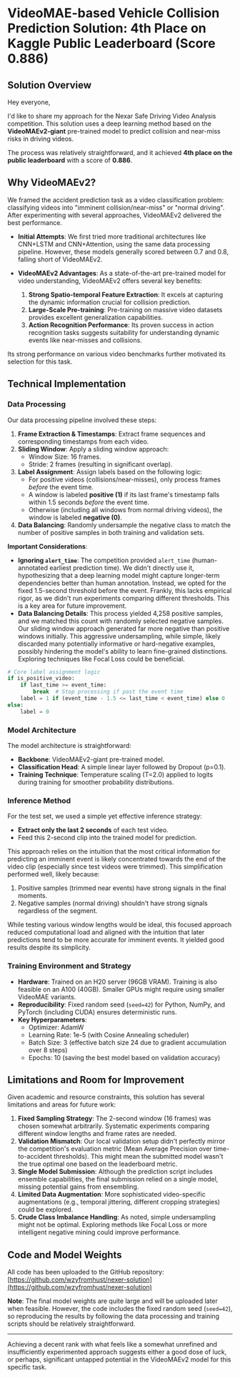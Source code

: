 # VideoMAE-based Vehicle Collision Prediction Solution: 4th Place on Kaggle Public Leaderboard (Score 0.886)

## Solution Overview

Hey everyone,

I'd like to share my approach for the Nexar Safe Driving Video Analysis competition. This solution uses a deep learning method based on the **VideoMAEv2-giant** pre-trained model to predict collision and near-miss risks in driving videos.

The process was relatively straightforward, and it achieved **4th place on the public leaderboard** with a score of **0.886**.

## Why VideoMAEv2?

We framed the accident prediction task as a video classification problem: classifying videos into "imminent collision/near-miss" or "normal driving". After experimenting with several approaches, VideoMAEv2 delivered the best performance.

*   **Initial Attempts**: We first tried more traditional architectures like CNN+LSTM and CNN+Attention, using the same data processing pipeline. However, these models generally scored between 0.7 and 0.8, falling short of VideoMAEv2.

*   **VideoMAEv2 Advantages**: As a state-of-the-art pre-trained model for video understanding, VideoMAEv2 offers several key benefits:
    1.  **Strong Spatio-temporal Feature Extraction**: It excels at capturing the dynamic information crucial for collision prediction.
    2.  **Large-Scale Pre-training**: Pre-training on massive video datasets provides excellent generalization capabilities.
    3.  **Action Recognition Performance**: Its proven success in action recognition tasks suggests suitability for understanding dynamic events like near-misses and collisions.

Its strong performance on various video benchmarks further motivated its selection for this task.

## Technical Implementation

### Data Processing

Our data processing pipeline involved these steps:

1.  **Frame Extraction & Timestamps**: Extract frame sequences and corresponding timestamps from each video.
2.  **Sliding Window**: Apply a sliding window approach:
    *   Window Size: 16 frames.
    *   Stride: 2 frames (resulting in significant overlap).
3.  **Label Assignment**: Assign labels based on the following logic:
    *   For positive videos (collisions/near-misses), only process frames *before* the event time.
    *   A window is labeled **positive (1)** if its last frame's timestamp falls within 1.5 seconds *before* the event time.
    *   Otherwise (including all windows from normal driving videos), the window is labeled **negative (0)**.
4.  **Data Balancing**: Randomly undersample the negative class to match the number of positive samples in both training and validation sets.

**Important Considerations**:

*   **Ignoring `alert_time`**: The competition provided `alert_time` (human-annotated earliest prediction time). We didn't directly use it, hypothesizing that a deep learning model might capture longer-term dependencies better than human annotation. Instead, we opted for the fixed 1.5-second threshold before the event. Frankly, this lacks empirical rigor, as we didn't run experiments comparing different thresholds. This is a key area for future improvement.
*   **Data Balancing Details**: This process yielded 4,258 positive samples, and we matched this count with randomly selected negative samples. Our sliding window approach generated far more negative than positive windows initially. This aggressive undersampling, while simple, likely discarded many potentially informative or hard-negative examples, possibly hindering the model's ability to learn fine-grained distinctions. Exploring techniques like Focal Loss could be beneficial.

```python
# Core label assignment logic
if is_positive_video:
    if last_time >= event_time:
        break  # Stop processing if past the event time
    label = 1 if (event_time - 1.5 <= last_time < event_time) else 0
else:
    label = 0
```

### Model Architecture

The model architecture is straightforward:

*   **Backbone**: VideoMAEv2-giant pre-trained model.
*   **Classification Head**: A simple linear layer followed by Dropout (p=0.1).
*   **Training Technique**: Temperature scaling (T=2.0) applied to logits during training for smoother probability distributions.

### Inference Method

For the test set, we used a simple yet effective inference strategy:

*   **Extract only the last 2 seconds** of each test video.
*   Feed this 2-second clip into the trained model for prediction.

This approach relies on the intuition that the most critical information for predicting an imminent event is likely concentrated towards the end of the video clip (especially since test videos were trimmed). This simplification performed well, likely because:

1.  Positive samples (trimmed near events) have strong signals in the final moments.
2.  Negative samples (normal driving) shouldn't have strong signals regardless of the segment.

While testing various window lengths would be ideal, this focused approach reduced computational load and aligned with the intuition that later predictions tend to be more accurate for imminent events. It yielded good results despite its simplicity.

### Training Environment and Strategy

*   **Hardware**: Trained on an H20 server (96GB VRAM). Training is also feasible on an A100 (40GB). Smaller GPUs might require using smaller VideoMAE variants.
*   **Reproducibility**: Fixed random seed (`seed=42`) for Python, NumPy, and PyTorch (including CUDA) ensures deterministic runs.
*   **Key Hyperparameters**:
    *   Optimizer: AdamW
    *   Learning Rate: 1e-5 (with Cosine Annealing scheduler)
    *   Batch Size: 3 (effective batch size 24 due to gradient accumulation over 8 steps)
    *   Epochs: 10 (saving the best model based on validation accuracy)

## Limitations and Room for Improvement

Given academic and resource constraints, this solution has several limitations and areas for future work:

1.  **Fixed Sampling Strategy**: The 2-second window (16 frames) was chosen somewhat arbitrarily. Systematic experiments comparing different window lengths and frame rates are needed.
2.  **Validation Mismatch**: Our local validation setup didn't perfectly mirror the competition's evaluation metric (Mean Average Precision over time-to-accident thresholds). This might mean the submitted model wasn't the true optimal one based on the leaderboard metric.
3.  **Single Model Submission**: Although the prediction script includes ensemble capabilities, the final submission relied on a single model, missing potential gains from ensembling.
4.  **Limited Data Augmentation**: More sophisticated video-specific augmentations (e.g., temporal jittering, different cropping strategies) could be explored.
5.  **Crude Class Imbalance Handling**: As noted, simple undersampling might not be optimal. Exploring methods like Focal Loss or more intelligent negative mining could improve performance.

## Code and Model Weights

All code has been uploaded to the GitHub repository:
[https://github.com/wzyfromhust/nexer-solution](https://github.com/wzyfromhust/nexer-solution)

**Note**: The final model weights are quite large and will be uploaded later when feasible. However, the code includes the fixed random seed (`seed=42`), so reproducing the results by following the data processing and training scripts should be relatively straightforward.

---

Achieving a decent rank with what feels like a somewhat unrefined and insufficiently experimented approach suggests either a good dose of luck, or perhaps, significant untapped potential in the VideoMAEv2 model for this specific task.
